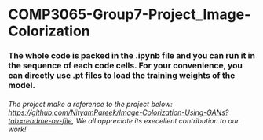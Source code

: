 # COMP3065-Group7-Project_Image-Colorization
### The whole code is packed in the .ipynb file and you can run it in the sequence of each code cells. For your convenience, you can directly use .pt files to load the training weights of the model.
###### The project make a reference to the project below: https://github.com/NityamPareek/Image-Colorization-Using-GANs?tab=readme-ov-file, We all appreciate its execellent contribution to our work!
